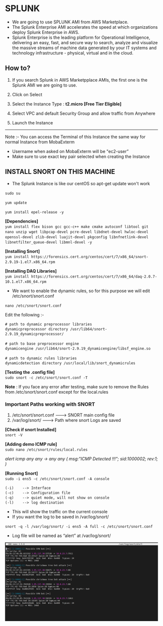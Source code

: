 # SPLUNK

- We are going to use SPLUNK AMI from AWS Marketplace.
- The Splunk Enterprise AMI accelerates the speed at which organizations deploy Splunk Enterprise in AWS. 
- Splunk Enterprise is the leading platform for Operational Intelligence, delivering an easy, fast, and secure way to search, analyze and visualize the massive streams of machine data generated by your IT systems and technology infrastructure - physical, virtual and in the cloud.

## How to?

1. If you search Splunk in AWS Marketpplace AMIs, the first one is the Splunk AMI we are going to use.

2. Click on Select

3. Select the Instance Type : **t2.micro [Free Tier Eligible]**

4. Select VPC and default Security Group and allow traffic from Anywhere

5. Launch the Instance

________________________________________________________________


Note :- You can access the Terminal of this Instance the same way for normal Instance from MobaExterm

- Username when asked on MobaExterm will be "ec2-user”
- Make sure to use exact key pair selected when creating the Instance

## INSTALL SNORT ON THIS MACHINE

- The Splunk Instance is like our centOS so apt-get update won't work

``sudo su``

``yum update``

``yum install epel-release -y``

**[Dependencies]** </br>
``yum install flex bison gcc gcc-c++ make cmake autoconf libtool git nano unzip wget libpcap-devel pcre-devel libdnet-devel hwloc-devel openssl-devel zlib-devel luajit-devel pkgconfig libnfnetlink-devel libnetfilter_queue-devel libmnl-devel -y``

**[Installing Snort]** </br>
``yum install https://forensics.cert.org/centos/cert/7/x86_64/snort-2.9.19-1.el7.x86_64.rpm``

**[Installing DAQ Libraries]** </br>
``yum install https://forensics.cert.org/centos/cert/7/x86_64/daq-2.0.7-10.1.el7.x86_64.rpm``


- We want to enable the dynamic rules, so for this purpose we will edit /etc/snort/snort.conf

``nano /etc/snort/snort.conf``

Edit the following :-

```
# path to dynamic preprocessor libraries
dynamicpreprocessor directory /usr/lib64/snort-2.9.19_dynamicpreprocessor/

# path to base preprocessor engine
dynamicengine /usr/lib64/snort-2.9.19_dynamicengine/libsf_engine.so

# path to dynamic rules libraries
dynamicdetection directory /usr/local/lib/snort_dynamicrules

```
**[Testing the .config file]** </br>
``sudo snort -c /etc/snort/snort.conf -T``

**Note** : If you face any error after testing, make sure to remove the Rules from  /etc/snort/snort.conf except for the local.rules


### Important Paths working with SNORT

1. /etc/snort/snort.conf 					---> SNORT main config file
2. /var/log/snort/								---> Path where snort Logs are saved

**[Check if snort Installed]** </br>
``snort -V``

**[Adding demo ICMP rule]** </br>
``sudo nano /etc/snort/rules/local.rules``

*alert icmp any any -> any any ( msg:"ICMP Detected !!!";  sid:1000002; rev:1; )*

**[Running Snort]** </br>
``sudo -i ens5 -c /etc/snort/snort.conf -A console``

	(-i)	-->	Interface
	(-c)	-->	Configuration file
	(-q)	-->	quiet mode, will not show on console
	(-l)	-->	log destination

- This will show the traffic on the current console
- If you want the log to be saved in /var/log/snort/

``snort -q -l /var/log/snort/ -i ens5 -A full -c /etc/snort/snort.conf``

- Log file will be named as “alert” at /var/log/snort/

![](https://github.com/TheOneOh1/K8s-Snorty-Splunk/blob/main/alert_logs.PNG)
